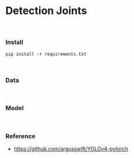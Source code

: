 # Detection Joints



<br/>

### Install

```
pip install -r requirements.txt
```





<br/>

### Data





<br/>

### Model







<br/>

### Reference

- https://github.com/argusswift/YOLOv4-pytorch